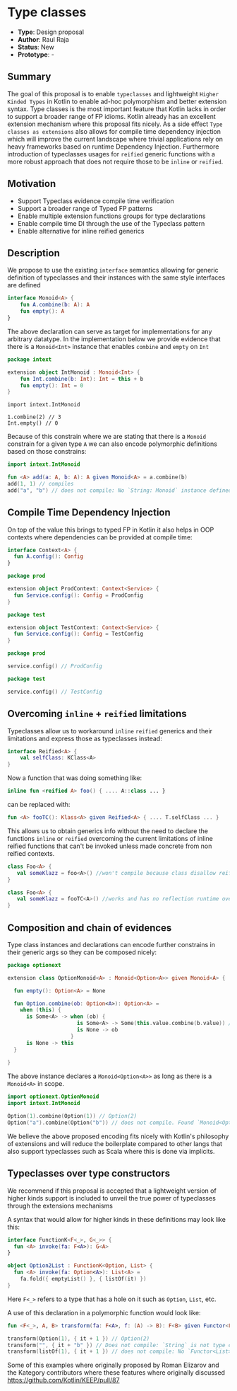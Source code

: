 # Type classes

* **Type**: Design proposal
* **Author**: Raul Raja
* **Status**: New
* **Prototype**: -

## Summary

The goal of this proposal is to enable `typeclasses` and lightweight `Higher Kinded Types` in Kotlin to enable ad-hoc polymorphism and better extension syntax.
Type classes is the most important feature that Kotlin lacks in order to support a broader range of FP idioms.
Kotlin already has an excellent extension mechanism where this proposal fits nicely. As a side effect `Type classes as extensions` also allows for compile time
dependency injection which will improve the current landscape where trivial applications rely on heavy frameworks based on runtime Dependency Injection.
Furthermore introduction of typeclasses usages for `reified` generic functions with a more robust approach that does not require those to be `inline` or `reified`.

## Motivation

* Support Typeclass evidence compile time verification
* Support a broader range of Typed FP patterns
* Enable multiple extension functions groups for type declarations
* Enable compile time DI through the use of the Typeclass pattern
* Enable alternative for inline reified generics

## Description

We propose to use the existing `interface` semantics allowing for generic definition of typeclasses and their instances with the same style interfaces are defined

```kotlin
interface Monoid<A> {
    fun A.combine(b: A): A
    fun empty(): A
}
```

The above declaration can serve as target for implementations for any arbitrary datatype.
In the implementation below we provide evidence that there is a `Monoid<Int>` instance that enables `combine` and `empty` on `Int`

```kotlin
package intext

extension object IntMonoid : Monoid<Int> {
    fun Int.combine(b: Int): Int = this + b
    fun empty(): Int = 0
}
```

```
import intext.IntMonoid

1.combine(2) // 3
Int.empty() // 0
```

Because of this constrain where we are stating that there is a `Monoid` constrain for a given type `A` we can also encode polymorphic definitions based on those constrains:

```kotlin
import intext.IntMonoid

fun <A> add(a: A, b: A): A given Monoid<A> = a.combine(b)
add(1, 1) // compiles
add("a", "b") // does not compile: No `String: Monoid` instance defined in scope
```

## Compile Time Dependency Injection

On top of the value this brings to typed FP in Kotlin it also helps in OOP contexts where dependencies can be provided at compile time:

```kotlin
interface Context<A> {
  fun A.config(): Config
}
```

```kotlin
package prod

extension object ProdContext: Context<Service> {
  fun Service.config(): Config = ProdConfig
}
```

```kotlin
package test

extension object TestContext: Context<Service> {
  fun Service.config(): Config = TestConfig
}
```

```kotlin
package prod

service.config() // ProdConfig
```

```kotlin
package test

service.config() // TestConfig
```

## Overcoming `inline` + `reified` limitations

Typeclasses allow us to workaround `inline` `reified` generics and their limitations and express those as typeclasses instead:

```kotlin
interface Reified<A> {
    val selfClass: KClass<A>
}
```

Now a function that was doing something like:

```kotlin
inline fun <reified A> foo() { .... A::class ... }
```

can be replaced with:

```kotlin
fun <A> fooTC(): Klass<A> given Reified<A> { .... T.selfClass ... }
```

This allows us to obtain generics info without the need to declare the functions `inline` or `reified` overcoming the current limitations of inline reified functions that can't be invoked unless made concrete from non reified contexts.

```kotlin
class Foo<A> {
   val someKlazz = foo<A>() //won't compile because class disallow reified type args.
}
```

```kotlin
class Foo<A> {
   val someKlazz = fooTC<A>() //works and has no reflection runtime overhead
}
```

## Composition and chain of evidences

Type class instances and declarations can encode further constrains in their generic args so they can be composed nicely:

```kotlin
package optionext

extension class OptionMonoid<A> : Monoid<Option<A>> given Monoid<A> {

  fun empty(): Option<A> = None

  fun Option.combine(ob: Option<A>): Option<A> =
    when (this) {
      is Some<A> -> when (ob) {
                      is Some<A> -> Some(this.value.combine(b.value)) //works because there is evidence of a Monoid<A>
                      is None -> ob
                    }
      is None -> this
  }
    
}
```

The above instance declares a `Monoid<Option<A>>` as long as there is a `Monoid<A>` in scope.

```kotlin
import optionext.OptionMonoid
import intext.IntMonoid

Option(1).combine(Option(1)) // Option(2)
Option("a").combine(Option("b")) // does not compile. Found `Monoid<Option<A>>` instance providing `combine` but no `Monoid<String>` instance was in scope
```

We believe the above proposed encoding fits nicely with Kotlin's philosophy of extensions and will reduce the boilerplate compared to other langs that also support typeclasses such as Scala where this is done via implicits.

## Typeclasses over type constructors

We recommend if this proposal is accepted that a lightweight version of higher kinds support is included to unveil the true power of typeclasses through the extensions mechanisms

A syntax that would allow for higher kinds in these definitions may look like this:

```kotlin
interface FunctionK<F<_>, G<_>> {
  fun <A> invoke(fa: F<A>): G<A>
}

object Option2List : FunctionK<Option, List> {
  fun <A> invoke(fa: Option<A>): List<A> =
    fa.fold({ emptyList() }, { listOf(it) })
}
``` 

Here `F<_>` refers to a type that has a hole on it such as `Option`, `List`, etc. 

A use of this declaration in a polymorphic function would look like:

```kotlin
fun <F<_>, A, B> transform(fa: F<A>, f: (A) -> B): F<B> given Functor<F> = F.map(fa, f)

transform(Option(1), { it + 1 }) // Option(2)
transform("", { it + "b" }) // Does not compile: `String` is not type constructor with shape F<_>
transform(listOf(1), { it + 1 }) // does not compile: No `Functor<List>` instance defined in scope.
```

Some of this examples where originally proposed by Roman Elizarov and the Kategory contributors where these features where originally discussed https://github.com/Kotlin/KEEP/pull/87